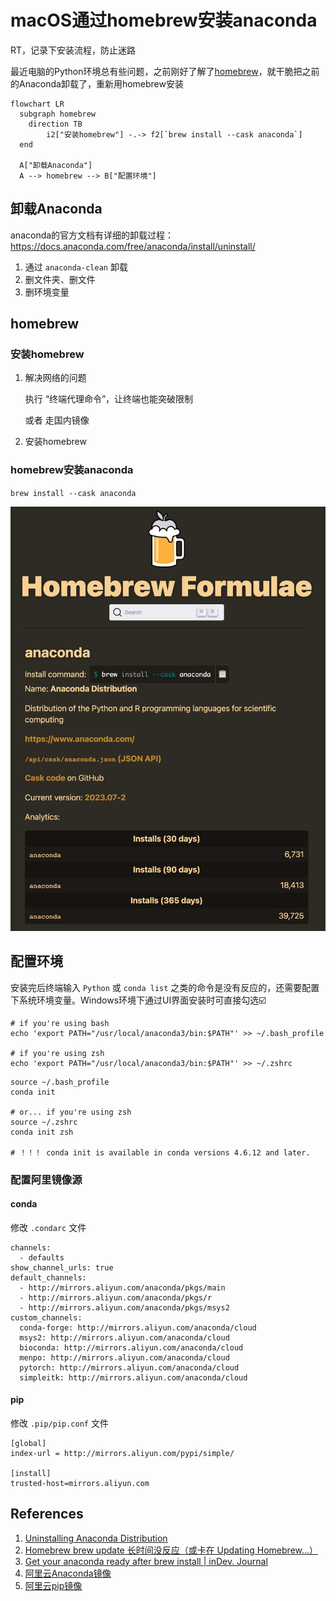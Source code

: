 # macOS通过homebrew安装anaconda




RT，记录下安装流程，防止迷路



<!--more-->



最近电脑的Python环境总有些问题，之前刚好了解了[homebrew](https://brew.sh/)，就干脆把之前的Anaconda卸载了，重新用homebrew安装



```mermaid
flowchart LR
  subgraph homebrew
    direction TB
        i2["安装homebrew"] -.-> f2[`brew install --cask anaconda`]
  end
  
  A["卸载Anaconda"]
  A --> homebrew --> B["配置环境"]
```





## 卸载Anaconda

anaconda的官方文档有详细的卸载过程：https://docs.anaconda.com/free/anaconda/install/uninstall/

1. 通过 `anaconda-clean` 卸载
2. 删文件夹、删文件
3. 删环境变量



## homebrew

### 安装homebrew

1. 解决网络的问题

   执行 “终端代理命令”，让终端也能突破限制 

   或者 走国内镜像

2. 安装homebrew



### homebrew安装anaconda

`brew install --cask anaconda`

![](./homebrew_install_anaconda.jpg)



## 配置环境

安装完后终端输入 `Python` 或 `conda list` 之类的命令是没有反应的，还需要配置下系统环境变量。Windows环境下通过UI界面安装时可直接勾选☑️

```shell
# if you're using bash
echo 'export PATH="/usr/local/anaconda3/bin:$PATH"' >> ~/.bash_profile

# if you're using zsh
echo 'export PATH="/usr/local/anaconda3/bin:$PATH"' >> ~/.zshrc
```



```shell
source ~/.bash_profile
conda init

# or... if you're using zsh
source ~/.zshrc
conda init zsh

# ！！！ conda init is available in conda versions 4.6.12 and later.
```



### 配置阿里镜像源

#### conda

修改 `.condarc` 文件

```
channels:
  - defaults
show_channel_urls: true
default_channels:
  - http://mirrors.aliyun.com/anaconda/pkgs/main
  - http://mirrors.aliyun.com/anaconda/pkgs/r
  - http://mirrors.aliyun.com/anaconda/pkgs/msys2
custom_channels:
  conda-forge: http://mirrors.aliyun.com/anaconda/cloud
  msys2: http://mirrors.aliyun.com/anaconda/cloud
  bioconda: http://mirrors.aliyun.com/anaconda/cloud
  menpo: http://mirrors.aliyun.com/anaconda/cloud
  pytorch: http://mirrors.aliyun.com/anaconda/cloud
  simpleitk: http://mirrors.aliyun.com/anaconda/cloud

```



#### pip

修改 `.pip/pip.conf` 文件

```
[global]
index-url = http://mirrors.aliyun.com/pypi/simple/

[install]
trusted-host=mirrors.aliyun.com
```









## References



1. [Uninstalling Anaconda Distribution](https://docs.anaconda.com/free/anaconda/install/uninstall/)
2. [Homebrew brew update 长时间没反应（或卡在 Updating Homebrew...） ](https://juejin.cn/post/6931190862295203848)
3. [Get your anaconda ready after brew install | inDev. Journal](https://frankindev.com/2018/01/27/get-anaconda-ready-with-brew/)
4. [阿里云Anaconda镜像](https://developer.aliyun.com/mirror/anaconda/)
5. [阿里云pip镜像](https://developer.aliyun.com/mirror/pypi?spm=a2c6h.13651102.0.0.27e11b11V4Ur7p)





<head> 
    <script defer src="https://use.fontawesome.com/releases/v5.0.13/js/all.js"></script> 
    <script defer src="https://use.fontawesome.com/releases/v5.0.13/js/v4-shims.js"></script> 
</head> 
<link rel="stylesheet" href="https://use.fontawesome.com/releases/v5.0.13/css/all.css">

